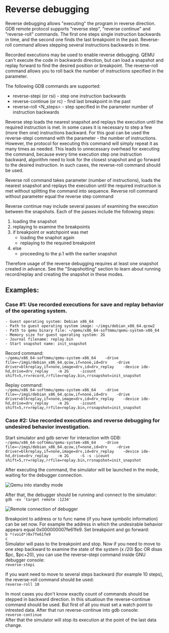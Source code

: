 # Reverse debugging

Reverse debugging allows "executing" the program in reverse direction.
GDB remote protocol supports "reverse step", "reverse continue" and "reverse-roll"
commands. The first one steps single instruction backwards in time,
and the second one finds the last breakpoint in the past. Reverse-roll command allows stepping several instructions backwards in time.

Recorded executions may be used to enable reverse debugging. QEMU can't
execute the code in backwards direction, but can load a snapshot and
replay forward to find the desired position or breakpoint. The reverse-roll
command allows you to roll back the number of instructions specified in the
parameter.

The following GDB commands are supported:
 - reverse-stepi (or rsi) - step one instruction backwards
 - reverse-continue (or rc) - find last breakpoint in the past
 - reverse-roll <N_steps> - step specified in the parameter number of instruction
backwards

Reverse step loads the nearest snapshot and replays the execution until
the required instruction is met. In some cases it is necessary to step a
few (more then one) instructions backward. For this goal can be used the
reverse-stepi command with the parameter - the number of instructions. However,
the protocol for executing this command will simply repeat it as many times as
needed. This leads to unnecessary overhead for executing the command, because
every time execution step one instruction backward, algorithm need to look for the
closest snapshot and go forward to the desired instruction. In such cases, the
reverse-roll command should be used.

Reverse roll command takes parameter (number of instructions), loads the nearest
snapshot and replays the execution until the required instruction is met without
splitting the command into sequence. Reverse roll command without parameter equal the reverse step command

Reverse continue may include several passes of examining the execution
between the snapshots. Each of the passes include the following steps:
 1. loading the snapshot
 2. replaying to examine the breakpoints
 3. if breakpoint or watchpoint was met
    - loading the snaphot again
    - replaying to the required breakpoint
 4. else
    - proceeding to the p.1 with the earlier snapshot

Therefore usage of the reverse debugging requires at least one snapshot
created in advance. See the "Snapshotting" section to learn about running
record/replay and creating the snapshot in these modes.


## Examples:
### Case #1: Use recorded executions for save and replay behavior of the operating system.
    - Guest operating system: Debian x86_64
    - Path to guest operating system image: ~/imgs/debian_x86_64.qcow2
    - Path to qemu binary file: ~/qemu/x86_64-softmmu/qemu-system-x86_64
    - Memory size for guest operating system: 2G
    - Journal filename: replay.bin
    - Start snapshot name: init_snapshot

Record command:  
`~/qemu/x86_64-softmmu/qemu-system-x86_64   
-drive file=~/imgs/debian_x86_64.qcow,if=none,id=drv   
-drive driver=blkreplay,if=none,image=drv,id=drv_replay   
-device ide-hd,drive=drv_replay   
-m 2G    
-icount shift=5,rr=record,rrfile=replay.bin,rrsnapshot=init_snapshot`

Replay command:  
`~/qemu/x86_64-softmmu/qemu-system-x86_64   
-drive file=~/imgs/debian_x86_64.qcow,if=none,id=drv   
-drive driver=blkreplay,if=none,image=drv,id=drv_replay   
-device ide-hd,drive=drv_replay   
-m 2G    
-icount shift=5,rr=replay,rrfile=replay.bin,rrsnapshot=init_snapshot`

### Case #2: Use recorded executions and reverse debugging for undesired behavior investigation.

Start simulator and gdb server for interaction with GDB:  
`~/qemu/x86_64-softmmu/qemu-system-x86_64   
-drive file=~/imgs/debian_x86_64.qcow,if=none,id=drv   
-drive driver=blkreplay,if=none,image=drv,id=drv_replay   
-device ide-hd,drive=drv_replay   
-m 2G    
-S
-s
-icount shift=5,rr=replay,rrfile=replay.bin,rrsnapshot=init_snapshot`

After executing the command, the simulator will be launched in the mode, waiting for the debugger connection.

![Qemu into standby mode](/imgs/replay.png)

After that, the debugger should be running and connect to the simulator:   
`gdb -ex 'target remote :1234'`   

![Remote connection of debugger](/imgs/debugger_remote_connection.png)

Breakpoint to address or to func name (if you have symbolic information) can be set now. For example the address in which the undesirable behavior appears equal 0x000000007fe61fe9. Set breakpoint and go forward:   
`b *(void*)0x7fe61fe9`  
`c`   
Simulator will pass to the breakpoint and stop. Now if you need to move to one step backward to examine the state of the system (x /20i $pc OR disas $pc, $pc+20), you can use the reverse-stepi command inside GNU debugger console:   
`reverse-stepi`   

If you want need to move to several steps backward (for example 10 steps), the reverse-roll command should be used:   
`reverse-roll 10`   

In most cases you don't know exactly count of commands should be stepped in backward direction. In this situatioun the reverse-continue command should be used. But first of all you must set a watch point to intrested data. After that run reverse-continue into gdb console:   
`reverse-continue`   
After that the simulator will stop its execution at the point of the last data change.
